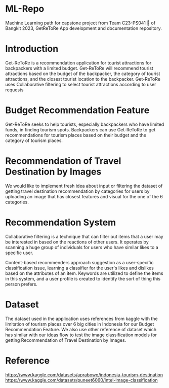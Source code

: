 # ML-Repo
Machine Learning path for capstone project from Team C23-PS041 🙌 of Bangkit 2023, GetReToRe App development and documentation repository.

# Introduction
Get-ReToRe is a recommendation application for tourist attractions for backpackers with a limited budget. Get-ReToRe will recommend tourist attractions based on the budget of the backpacker, the category of tourist attractions, and the closest tourist location to the backpacker. Get-ReToRe uses Collaborative filtering to select tourist attractions according to user requests

# Budget Recommendation Feature
Get-ReToRe seeks to help tourists, especially backpackers who have limited funds, in finding tourism spots. Backpackers can use Get-ReToRe to get recommendations for tourism places based on their budget and the category of tourism places.

# Recommendation of Travel Destination by Images
We would like to implement fresh idea about input or filtering the dataset of getting travel destination recommendation by categories for users by uploading an image that has closest features and visual for the one of the 6 categories.

# Recommendation System
Collaborative filtering is a technique that can filter out items that a user may be interested in based on the reactions of other users. It operates by scanning a huge group of individuals for users who have similar likes to a specific user.

Content-based recommenders approach suggestion as a user-specific classification issue, learning a classifier for the user's likes and dislikes based on the attributes of an item. Keywords are utilized to define the items in this system, and a user profile is created to identify the sort of thing this person prefers.

# Dataset
The dataset used in the application uses references from kaggle with the limitation of tourism places over 6 big cities in Indonesia for our Budget Recommendation Feature. We also use other reference of dataset which has similar with our ideas flow to test the image classification models for getting Recommendation of Travel Destination by Images.

# Reference
https://www.kaggle.com/datasets/aprabowo/indonesia-tourism-destination <br>
https://www.kaggle.com/datasets/puneet6060/intel-image-classification

